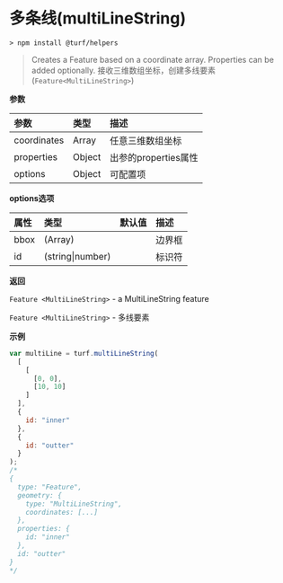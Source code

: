 # 多条线(multiLineString)

```
> npm install @turf/helpers
```

> Creates a Feature based on a coordinate array. Properties can be added optionally.
> 接收三维数组坐标，创建多线要素(`Feature<MultiLineString>`)



**参数**

| 参数        | 类型   | 描述                 |
| :---------- | :----- | :------------------- |
| coordinates | Array  | 任意三维数组坐标     |
| properties  | Object | 出参的properties属性 |
| options     | Object | 可配置项             |

**options选项**

| 属性 | 类型             | 默认值 | 描述   |
| :--- | :--------------- | :----- | :----- |
| bbox | (Array)          |        | 边界框 |
| id   | (string\|number) |        | 标识符 |

**返回**

`Feature <MultiLineString>` - a MultiLineString feature

`Feature <MultiLineString>` - 多线要素

**示例**

```js
var multiLine = turf.multiLineString(
  [
    [
      [0, 0],
      [10, 10]
    ]
  ],
  {
    id: "inner"
  },
  {
    id: "outter"
  }
);
/*
{
  type: "Feature",
  geometry: {
    type: "MultiLineString",
    coordinates: [...]
  },
  properties: {
    id: "inner"
  },
  id: "outter"
}
*/
```